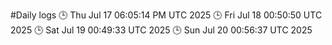 #Daily logs
🕒 Thu Jul 17 06:05:14 PM UTC 2025
🕒 Fri Jul 18 00:50:50 UTC 2025
🕒 Sat Jul 19 00:49:33 UTC 2025
🕒 Sun Jul 20 00:56:37 UTC 2025

